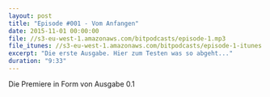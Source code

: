 ```yaml
---
layout: post
title: "Episode #001 - Vom Anfangen"
date: 2015-11-01 00:00:00
file: //s3-eu-west-1.amazonaws.com/bitpodcasts/episode-1.mp3
file_itunes: //s3-eu-west-1.amazonaws.com/bitpodcasts/episode-1-itunes.m4a
excerpt: "Die erste Ausgabe. Hier zum Testen was so abgeht..."
duration: "9:33"
---
```


Die Premiere in Form von Ausgabe 0.1
